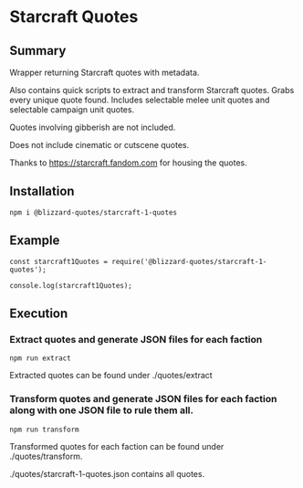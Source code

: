# Starcraft Quotes

## Summary

Wrapper returning Starcraft quotes with metadata.

Also contains quick scripts to extract and transform Starcraft quotes.
Grabs every unique quote found.
Includes selectable melee unit quotes and selectable campaign unit quotes.

Quotes involving gibberish are not included.

Does not include cinematic or cutscene quotes.

Thanks to https://starcraft.fandom.com for housing the quotes.

## Installation

`npm i @blizzard-quotes/starcraft-1-quotes`

## Example

```
const starcraft1Quotes = require('@blizzard-quotes/starcraft-1-quotes');

console.log(starcraft1Quotes);
```

## Execution

### Extract quotes and generate JSON files for each faction

`npm run extract`

Extracted quotes can be found under ./quotes/extract

### Transform quotes and generate JSON files for each faction along with one JSON file to rule them all.

`npm run transform`

Transformed quotes for each faction can be found under ./quotes/transform.

./quotes/starcraft-1-quotes.json contains all quotes.
